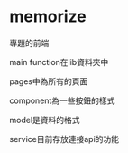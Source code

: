 # memorize

專題的前端

main function在lib資料夾中

pages中為所有的頁面

component為一些按鈕的樣式

model是資料的格式

service目前存放連接api的功能
